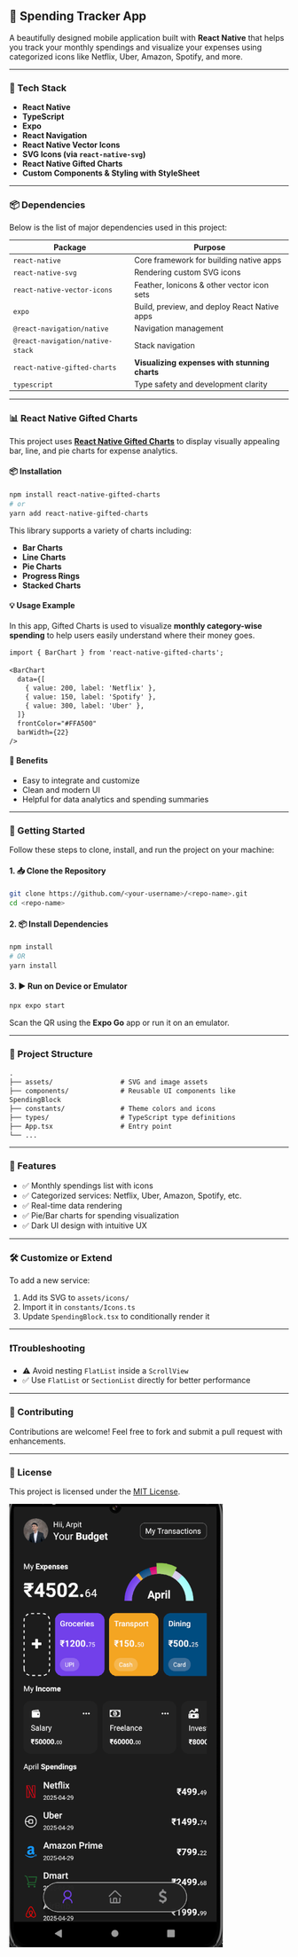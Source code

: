 ## 📱 Spending Tracker App

A beautifully designed mobile application built with **React Native** that helps you track your monthly spendings and visualize your expenses using categorized icons like Netflix, Uber, Amazon, Spotify, and more.

---

### 🧰 Tech Stack

- **React Native**
- **TypeScript**
- **Expo**
- **React Navigation**
- **React Native Vector Icons**
- **SVG Icons (via `react-native-svg`)**
- **React Native Gifted Charts**
- **Custom Components & Styling with StyleSheet**

---

### 📦 Dependencies

Below is the list of major dependencies used in this project:

| Package                                | Purpose                                           |
|----------------------------------------|---------------------------------------------------|
| `react-native`                         | Core framework for building native apps          |
| `react-native-svg`                     | Rendering custom SVG icons                       |
| `react-native-vector-icons`           | Feather, Ionicons & other vector icon sets       |
| `expo`                                 | Build, preview, and deploy React Native apps     |
| `@react-navigation/native`            | Navigation management                            |
| `@react-navigation/native-stack`      | Stack navigation                                 |
| `react-native-gifted-charts`          | **Visualizing expenses with stunning charts**    |
| `typescript`                           | Type safety and development clarity              |

---

### 📊 React Native Gifted Charts

This project uses [**React Native Gifted Charts**](https://github.com/giftedhealthcare/react-native-gifted-charts) to display visually appealing bar, line, and pie charts for expense analytics.

#### 📦 Installation

```bash
npm install react-native-gifted-charts
# or
yarn add react-native-gifted-charts
```

This library supports a variety of charts including:

- **Bar Charts**
- **Line Charts**
- **Pie Charts**
- **Progress Rings**
- **Stacked Charts**

#### 💡 Usage Example

In this app, Gifted Charts is used to visualize **monthly category-wise spending** to help users easily understand where their money goes.

```tsx
import { BarChart } from 'react-native-gifted-charts';

<BarChart
  data={[
    { value: 200, label: 'Netflix' },
    { value: 150, label: 'Spotify' },
    { value: 300, label: 'Uber' },
  ]}
  frontColor="#FFA500"
  barWidth={22}
/>
```

#### 🧠 Benefits

- Easy to integrate and customize
- Clean and modern UI
- Helpful for data analytics and spending summaries

---

### 🚀 Getting Started

Follow these steps to clone, install, and run the project on your machine:

#### 1. 📥 Clone the Repository

```bash
git clone https://github.com/<your-username>/<repo-name>.git
cd <repo-name>
```

#### 2. 📦 Install Dependencies

```bash
npm install
# OR
yarn install
```

#### 3. ▶️ Run on Device or Emulator

```bash
npx expo start
```

Scan the QR using the **Expo Go** app or run it on an emulator.

---

### 📁 Project Structure

```
.
├── assets/                 # SVG and image assets
├── components/             # Reusable UI components like SpendingBlock
├── constants/              # Theme colors and icons
├── types/                  # TypeScript type definitions
├── App.tsx                 # Entry point
└── ...
```

---

### 🎨 Features

- ✅ Monthly spendings list with icons
- ✅ Categorized services: Netflix, Uber, Amazon, Spotify, etc.
- ✅ Real-time data rendering
- ✅ Pie/Bar charts for spending visualization
- ✅ Dark UI design with intuitive UX

---

### 🛠 Customize or Extend

To add a new service:

1. Add its SVG to `assets/icons/`
2. Import it in `constants/Icons.ts`
3. Update `SpendingBlock.tsx` to conditionally render it

---

### ❗Troubleshooting

- ⚠️ Avoid nesting `FlatList` inside a `ScrollView`
- ✅ Use `FlatList` or `SectionList` directly for better performance

---

### 🤝 Contributing

Contributions are welcome! Feel free to fork and submit a pull request with enhancements.

---

### 📜 License

This project is licensed under the [MIT License](LICENSE).

![alt text](image.png)